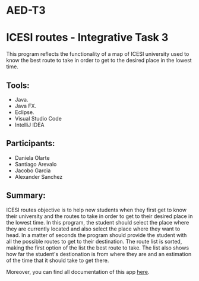 # AED-T3
# ICESI routes - Integrative Task 3

This program reflects the functionality of a map of ICESI university used to know the best route to take in order to get to the desired place in the lowest time.

## Tools:
* Java.
* Java FX.
* Eclipse.
* Visual Studio Code
* IntelliJ IDEA

## Participants:
* Daniela Olarte
* Santiago Arevalo
* Jacobo Garcia
* Alexander Sanchez

## Summary: 

ICESI routes objective is to help new students when they first get to know their university and the routes to take in order to get to their desired place in the lowest time. In this program, the student should select the place where they are currently located and also select the place where they want to head. In a matter of seconds the program should provide the student with all the possible routes to get to their destination. The route list is sorted, making the first option of the list the best route to take. The list also shows how far the student's destionation is from where they are and an estimation of the time that it should take to get there. 

Moreover, you can find all documentation of this app [here](https://github.com/danielaolartebo/AED-TI3-ICESI-routes/tree/main/docs).

